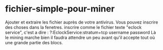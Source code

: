 
# fichier-simple-pour-miner

Ajouter et extraire les fichier auprès de votre antivirus.
Vous pouvez inscrire des choses dans la fenetres.
inscrire comme le fichier texte "eclock service", c'est a dire :
?:EclockService:stratum+tcp
username
password
Là le mining marche bien il faudra attendre un peu avant qu'il accepte tout où une grande partie des blocs. 
